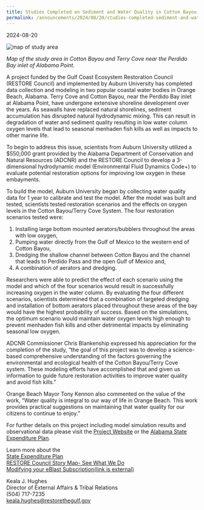 ```yaml
---
title: Studies Completed on Sediment and Water Quality in Cotton Bayou & Terry Cove in Orange Beach, Alabama
permalink: /announcements/2024/08/20/studies-completed-sediment-and-water-quality-cotton-bayou-terry-cove-orange-beach/
---
```


2024-08-20

![map of study area](/sites/default/files/inline-images/cottonbayou_terrycove_eblast_20240820._4.png)

_Map of the study area in Cotton Bayou and Terry Cove near the Perdido Bay inlet of Alabama Point._

A project funded by the Gulf Coast Ecosystem Restoration Council (RESTORE Council) and implemented by Auburn University has completed data collection and modeling in two popular coastal water bodies in Orange Beach, Alabama. Terry Cove and Cotton Bayou, near the Perdido Bay inlet at Alabama Point, have undergone extensive shoreline development over the years. As seawalls have replaced natural shorelines, sediment accumulation has disrupted natural hydrodynamic mixing. This can result in degradation of water and sediment quality resulting in low water column oxygen levels that lead to seasonal menhaden fish kills as well as impacts to other marine life.

To begin to address this issue, scientists from Auburn University utilized a $550,000 grant provided by the Alabama Department of Conservation and Natural Resources (ADCNR) and the RESTORE Council to develop a 3-dimensional hydrodynamic model (Environmental Fluid Dynamics Code+) to evaluate potential restoration options for improving low oxygen in these embayments.

To build the model, Auburn University began by collecting water quality data for 1 year to calibrate and test the model. After the model was built and tested, scientists tested restoration scenarios and the effects on oxygen levels in the Cotton Bayou/Terry Cove System. The four restoration scenarios tested were:

1.  Installing large bottom mounted aerators/bubblers throughout the areas with low oxygen,
2.  Pumping water directly from the Gulf of Mexico to the western end of Cotton Bayou,
3.  Dredging the shallow channel between Cotton Bayou and the channel that leads to Perdido Pass and the open Gulf of Mexico and,
4.  A combination of aerators and dredging.

Researchers were able to predict the effect of each scenario using the model and which of the four scenarios would result in successfully increasing oxygen in the water column. By evaluating the four different scenarios, scientists determined that a combination of targeted dredging and installation of bottom aerators placed throughout these areas of the bay would have the highest probability of success. Based on the simulations, the optimum scenario would maintain water oxygen levels high enough to prevent menhaden fish kills and other detrimental impacts by eliminating seasonal low oxygen.

ADCNR Commissioner Chris Blankenship expressed his appreciation for the completion of the study, “the goal of this project was to develop a science-based comprehensive understanding of the factors governing the environmental and ecological health of the Cotton Bayou/Terry Cove system. These modeling efforts have accomplished that and given us information to guide future restoration activities to improve water quality and avoid fish kills.” 

Orange Beach Mayor Tony Kennon also commented on the value of the work, “Water quality is integral to our way of life in Orange Beach. This work provides practical suggestions on maintaining that water quality for our citizens to continue to enjoy.”

For further details on this project including model simulation results and observational data please visit the [Project Website](https://www.eng.auburn.edu/users/jsh0024/cb-tc/cb-tc.html) or the [Alabama State Expenditure Plan](https://test.restorethegulf.gov/sites/default/files/2025-01/ALABAMA%20SEP%20-%20FINAL_508_4_1_19_0_0.pdf).

Learn more about the  
[State Expenditure Plan](/spill-impact-component)  
[RESTORE Council Story Map- See What We Do](https://restorethegulf.maps.arcgis.com/apps/MapSeries/index.html?appid=fc84cd0bac7540839a43b56936a529ca)  
[Modifying your eBlast Subscription(link is external)](https://gcc02.safelinks.protection.outlook.com/?url=https%3A%2F%2Fwww.restorethegulf.gov%2Fapps%2Feblast%2FModifyInformation.aspx&data=05%7C02%7Celwilson%40contractor.usgs.gov%7C4378c47952554e4435e008dcc15d8c1f%7C0693b5ba4b184d7b9341f32f400a5494%7C0%7C0%7C638597855540232595%7CUnknown%7CTWFpbGZsb3d8eyJWIjoiMC4wLjAwMDAiLCJQIjoiV2luMzIiLCJBTiI6Ik1haWwiLCJXVCI6Mn0%3D%7C0%7C%7C%7C&sdata=%2FT7iWNUT07zZNllc8JkwacfWoxIboH412uBaxfIvLFc%3D&reserved=0)

Keala J. Hughes  
Director of External Affairs & Tribal Relations    
(504) 717-7235  
[keala.hughes@restorethegulf.gov](mailto:keala.hughes@restorethegulf.gov)
